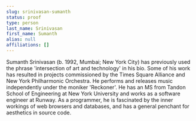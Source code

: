 ```yaml
---
slug: srinivasan-sumanth
status: proof
type: person
last_name: Srinivasan
first_name: Sumanth
alias: null
affiliations: []
---
```


Sumanth Srinivasan (b. 1992, Mumbai; New York City) has previously used the phrase 'intersection of art and technology' in his bio. Some of his work has resulted in projects commissioned by the Times Square Alliance and New York Philharmonic Orchestra. He performs and releases music independently under the moniker 'Reckoner'.
He has an MS from Tandon School of Engineering at New York University and works as a software engineer at Runway. As a programmer, he is fascinated by the inner workings of web browsers and databases, and has a general penchant for aesthetics in source code.

